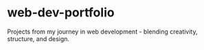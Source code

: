 # web-dev-portfolio
Projects from my journey in web development - blending creativity, structure, and design.
